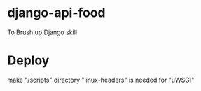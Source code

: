 # django-api-food
To Brush up Django skill


# Deploy
make "/scripts" directory
"linux-headers" is needed for "uWSGI"